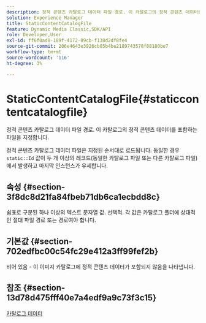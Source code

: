```yaml
---
description: 정적 콘텐츠 카탈로그 데이터 파일 경로. 이 카탈로그의 정적 콘텐츠 데이터를 포함하는 파일을 지정합니다.
solution: Experience Manager
title: StaticContentCatalogFile
feature: Dynamic Media Classic,SDK/API
role: Developer,User
exl-id: ff6f0ad8-189f-4172-89cb-f138d2df8fe4
source-git-commit: 206e4643e3926cb85b4be2189743578f88180be7
workflow-type: tm+mt
source-wordcount: '116'
ht-degree: 3%

---
```


# StaticContentCatalogFile{#staticcontentcatalogfile}

정적 콘텐츠 카탈로그 데이터 파일 경로. 이 카탈로그의 정적 콘텐츠 데이터를 포함하는 파일을 지정합니다.

정적 콘텐츠 카탈로그 데이터 파일은 지정된 순서대로 로드됩니다. 동일한 경우 `static::Id` 값이 두 개 이상의 레코드(동일한 카탈로그 파일 또는 다른 카탈로그 파일)에서 발생하고 마지막 인스턴스가 우세합니다.

## 속성 {#section-3f8dc8d21fa84fbeb71db6ca1ecbdd8c}

쉼표로 구분된 하나 이상의 텍스트 문자열 값. 선택적. 각 값은 카탈로그 폴더에 상대적인 절대 파일 경로 또는 경로여야 합니다.

## 기본값 {#section-702edfbc00c54fc29e412a3ff99fef2b}

비어 있음 - 이 이미지 카탈로그에 정적 콘텐츠 데이터가 포함되지 않음을 나타냅니다.

## 참조 {#section-13d78d475fff40e7a4edf9a9c73f3c15}

[카탈로그 데이터](../../../../../is-api/image-catalog/image-serving-api-ref/c-image-catalog-reference/c-overview/c-catalog-data-fields/c-catalog-data-fields.md#concept-b19581028ec44f98b9f5943624403d29)
